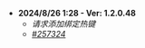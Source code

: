- **2024/8/26 1:28 - Ver: 1.2.0.48**
  - *请求添加绑定热键*
  - *[#257324](https://greasyfork.org/zh-CN/scripts/500255/discussions/257324)*

